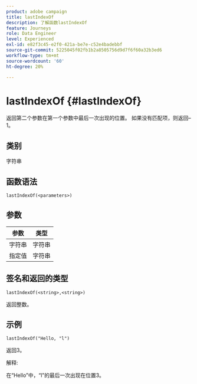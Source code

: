 ```yaml
---
product: adobe campaign
title: lastIndexOf
description: 了解函数lastIndexOf
feature: Journeys
role: Data Engineer
level: Experienced
exl-id: e82f3c45-e2f0-421a-be7e-c52e4badebbf
source-git-commit: 5225045f02fb1b2a8505756d9d7f6f60a32b3ed6
workflow-type: tm+mt
source-wordcount: '60'
ht-degree: 20%

---
```


# lastIndexOf {#lastIndexOf}

返回第二个参数在第一个参数中最后一次出现的位置。 如果没有匹配项，则返回–1。

## 类别

字符串

## 函数语法

`lastIndexOf(<parameters>)`

## 参数

| 参数 | 类型 |
|-----------|------------------|
| 字符串 | 字符串 |
| 指定值 | 字符串 |

## 签名和返回的类型

`lastIndexOf(<string>,<string>)`

返回整数。

## 示例

`lastIndexOf("Hello, "l")`

返回3。

解释:

在“Hello”中，“l”的最后一次出现在位置3。
